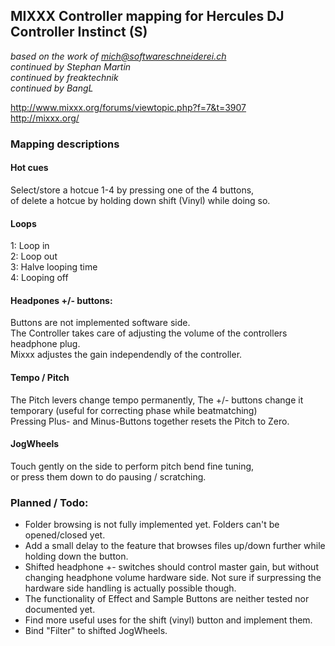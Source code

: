 ## MIXXX Controller mapping for Hercules DJ Controller Instinct (S)
*based on the work of mich@softwareschneiderei.ch*  
*continued by Stephan Martin*  
*continued by freaktechnik*  
*continued by BangL*  

http://www.mixxx.org/forums/viewtopic.php?f=7&t=3907  
http://mixxx.org/  


### Mapping descriptions


#### Hot cues

Select/store a hotcue 1-4 by pressing one of the 4 buttons,  
of delete a hotcue by holding down shift (Vinyl) while doing so.  

#### Loops

1: Loop in  
2: Loop out  
3: Halve looping time  
4: Looping off  

#### Headpones +/- buttons:

Buttons are not implemented software side.  
The Controller takes care of adjusting the volume of the controllers headphone plug.  
Mixxx adjustes the gain independendly of the controller.  

#### Tempo / Pitch

The Pitch levers change tempo permanently,
The +/- buttons change it temporary (useful for correcting phase while beatmatching)  
Pressing Plus- and Minus-Buttons together resets the Pitch to Zero.  

#### JogWheels

Touch gently on the side to perform pitch bend fine tuning,  
or press them down to do pausing / scratching.


### Planned / Todo:

* Folder browsing is not fully implemented yet. Folders can't be opened/closed yet.
* Add a small delay to the feature that browses files up/down further while holding down the button.
* Shifted headphone +- switches should control master gain, but without changing headphone volume hardware side. Not sure if surpressing the hardware side handling is actually possible though.
* The functionality of Effect and Sample Buttons are neither tested nor documented yet.
* Find more useful uses for the shift (vinyl) button and implement them.
* Bind "Filter" to shifted JogWheels.
